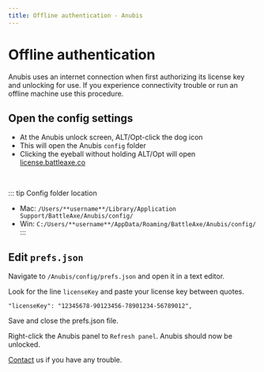 ```yaml
---
title: Offline authentication - Anubis
---
```

# Offline authentication

Anubis uses an internet connection when first authorizing its license key and unlocking for use. If you experience connectivity trouble or run an offline machine use this procedure.

## Open the config settings

<Screenshot 
    url="/anubis/offline-auth-icon.jpg" 
    alt="click icon" 
    width="245px"
    left
    round outline
 />
- At the Anubis unlock screen, ALT/Opt-click the dog icon
- This will open the Anubis `config` folder
- Clicking the eyeball without holding ALT/Opt will open [license.battleaxe.co](https://license.battleaxe.co/)

<br />

::: tip Config folder location
- Mac: `/Users/**username**/Library/Application Support/BattleAxe/Anubis/config/`
- Win: `C:/Users/**username**/AppData/Roaming/BattleAxe/Anubis/config/`
:::



## Edit `prefs.json`

<Screenshot 
    url="/anubis/offline-auth-nav.jpg" 
    alt="Config navigation" 
    round outline
 />

 Navigate to `/Anubis/config/prefs.json` and open it in a text editor. 
 
<Screenshot 
    url="/anubis/offline-auth-config.jpg" 
    alt="Config" 
    center
    round outline
 />

Look for the line `licenseKey` and paste your license key between quotes.

```
"licenseKey": "12345678-90123456-78901234-56789012",
```


Save and close the prefs.json file.

Right-click the Anubis panel to `Refresh panel`. Anubis should now be unlocked. 

[Contact](./../contact.md) us if you have any trouble.